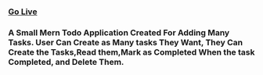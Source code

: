 <h3><a target="_blank" href="https://csb-0j183p.netlify.app/">Go Live</a></h3>
<h3>A Small Mern Todo Application Created For Adding Many Tasks. User Can Create as Many tasks They Want, They Can Create the Tasks,Read them,Mark as Completed When the task Completed, and Delete Them.</h3>
